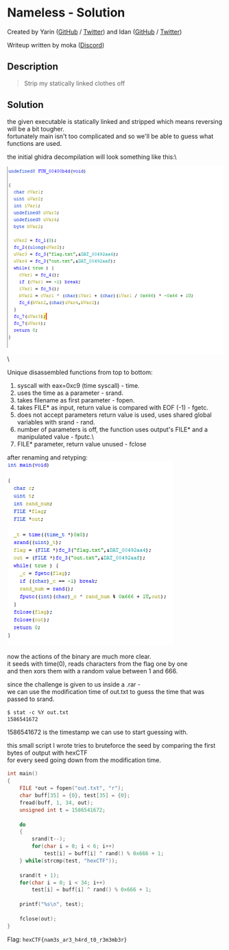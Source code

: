 # Nameless - Solution

Created by Yarin ([GitHub](https://github.com/CmdEngineer) / [Twitter](https://twitter.com/CmdEngineer_)) and Idan ([GitHub](https://github.com/idan22moral/) / [Twitter](https://twitter.com/idan_moral))

Writeup written by moka ([Discord](https://discordapp.com/users/661109271148101652))

## Description
> Strip my statically linked clothes off


## Solution
the given executable is statically linked and stripped which means reversing will be a bit tougher.\
fortunately main isn't too complicated and so we'll be able to guess what functions are used.

the initial ghidra decompilation will look something like this:\

![functions before naming](assets/unnamed.PNG)\

Unique disassembled functions from top to bottom:
1. syscall with eax=0xc9 (time syscall) - time.
2. uses the time as a parameter - srand.
3. takes filename as first parameter - fopen.
4. takes FILE* as input, return value is compared with EOF (-1) - fgetc.
5. does not accept parameters return value is used, uses shared global variables with srand - rand.
6. number of parameters is off, the function uses output's FILE* and a manipulated value - fputc.\
7. FILE* parameter, return value unused - fclose

after renaming and retyping:\
![functions before naming](assets/named.PNG)

now the actions of the binary are much more clear.\
it seeds with time(0), reads characters from the flag one by one\
and then xors them with a random value between 1 and 666.

since the challenge is given to us inside a .rar - \
we can use the modification time of out.txt to guess the time that was passed to srand.

```
$ stat -c %Y out.txt
1586541672
```

1586541672 is the timestamp we can use to start guessing with.

this small script I wrote tries to bruteforce the seed by comparing the first bytes of output with hexCTF\
for every seed going down from the modification time.
```c
int main()
{
	FILE *out = fopen("out.txt", "r");
    char buff[35] = {0}, test[35] = {0};
	fread(buff, 1, 34, out);
	unsigned int t = 1586541672;
	
	do
	{
		srand(t--);
		for(char i = 0; i < 6; i++)
			test[i] = buff[i] ^ rand() % 0x666 + 1;
	} while(strcmp(test, "hexCTF"));

	srand(t + 1);
	for(char i = 0; i < 34; i++)
		test[i] = buff[i] ^ rand() % 0x666 + 1;

	printf("%s\n", test);

    fclose(out);
}
```

Flag: `hexCTF{nam3s_ar3_h4rd_t0_r3m3mb3r}`